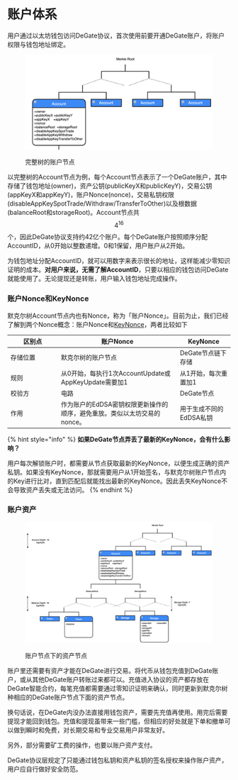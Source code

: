 # 账户体系

用户通过以太坊钱包访问DeGate协议，首次使用前要开通DeGate账户，将账户权限与钱包地址绑定。

<figure><img src="../.gitbook/assets/Screen Shot 2022-11-28 at 12.03.23.png" alt=""><figcaption><p>完整树的账户节点</p></figcaption></figure>

以完整树的Account节点为例，每个Account节点表示了一个DeGate账户，其中存储了钱包地址(owner)，资产公钥(publicKeyX和publicKeyY)，交易公钥(appKeyX和appKeyY)，账户Nonce(nonce)，交易私钥权限(disableAppKeySpotTrade/Withdraw/TransferToOther)以及根数据(balanceRoot和storageRoot)。Account节点共$$4^{16}$$​个，因此DeGate协议支持约42亿个账户。每个DeGate账户按照顺序分配AccountID，从0开始以整数递增。0和1保留，用户账户从2开始。

为钱包地址分配AccountID，就可以用数字来表示很长的地址，这样能减少零知识证明的成本。**对用户来说，无需了解AccountID**，只要以相应的钱包访问DeGate就能使用了。无论提现还是转账，用户输入钱包地址完成操作。

### 账户Nonce和KeyNonce

默克尔树Account节点内也有Nonce，称为「账户Nonce」。目前为止，我们已经了解到两个Nonce概念：账户Nonce和[KeyNonce](signature-and-secret-key.md#sheng-cheng-he-geng-xin-zi-chan-si-yao)，两者比较如下

<table><thead><tr><th width="100">区别点</th><th>账户Nonce</th><th>KeyNonce</th></tr></thead><tbody><tr><td>存储位置</td><td>默克尔树的账户节点</td><td>DeGate节点链下存储</td></tr><tr><td>规则</td><td>从0开始，每执行1次AccountUpdate或AppKeyUpdate需要加1</td><td>从1开始，每次重置加1</td></tr><tr><td>校验方</td><td>电路</td><td>DeGate节点</td></tr><tr><td>作用</td><td>作为账户的EdDSA密钥权限更新操作的顺序，避免重放。类似以太坊交易的nonce。</td><td>用于生成不同的EdDSA私钥</td></tr></tbody></table>

{% hint style="info" %}
**如果DeGate节点弄丢了最新的KeyNonce，会有什么影响？**

用户每次解锁账户时，都需要从节点获取最新的KeyNonce，以便生成正确的资产私钥。如果没有KeyNonce，那就需要用户从1开始签名，与默克尔树账户节点内的Key进行比对，直到匹配后就能找出最新的KeyNonce。因此丢失KeyNonce不会导致资产丢失或无法访问。
{% endhint %}

### 账户资产

<figure><img src="../.gitbook/assets/Screen Shot 2022-11-28 at 12.14.02.png" alt=""><figcaption><p>账户节点下的资产节点</p></figcaption></figure>

账户里还需要有资产才能在DeGate进行交易。将代币从钱包充值到DeGate账户，或从其他DeGate账户转账过来都可以。充值进入协议的资产都存放在DeGate智能合约，每笔充值都需要通过零知识证明来确认，同时更新到默克尔树种相应的DeGate账户节点下面的资产节点。

换句话说，在DeGate内没办法直接用钱包资产，需要先充值再使用。用完后需要提现才能回到钱包。充值和提现虽带来一些门槛，但相应的好处就是下单和撤单可以做到瞬时和免费，对长期交易和专业交易用户非常友好。

另外，部分需要矿工费的操作，也要以账户资产支付。

DeGate协议层规定了只能通过钱包私钥和资产私钥的签名授权来操作账户资产，用户应自行做好安全防范。
